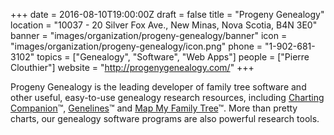 +++
date = 2016-08-10T19:00:00Z
draft = false
title = "Progeny Genealogy"
location = "10037 - 20 Silver Fox Ave., New Minas, Nova Scotia, B4N 3E0"
banner = "images/organization/progeny-genealogy/banner"
icon = "images/organization/progeny-genealogy/icon.png"
phone = "1-902-681-3102"
topics = ["Genealogy", "Software", "Web Apps"]
people = ["Pierre Clouthier"]
website = "http://progenygenealogy.com/"
+++

Progeny Genealogy is the leading developer of family tree software and other useful, easy-to-use genealogy research resources, including [Charting Companion](http://progenygenealogy.com/Products/FamilyTreeCharts.aspx)™, [Genelines](http://progenygenealogy.com/Products/TimelineCharts.aspx)™ and [Map My Family Tree](http://progenygenealogy.com/Products/FamilyMaps.aspx)™. More than pretty charts, our genealogy software programs are also powerful research tools.

